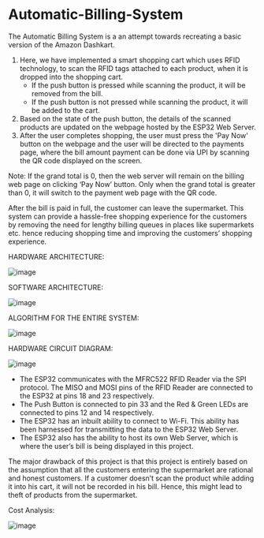 # Automatic-Billing-System

The Automatic Billing System is a an attempt towards recreating a basic version of the Amazon Dashkart.

1. Here, we have implemented a smart shopping cart which uses RFID technology, to scan the RFID tags attached to each product, when it is 
dropped into the shopping cart.
    - If the push button is pressed while scanning the product, it will be removed from the bill.
    - If the push button is not pressed while scanning the product, it will be added to the cart.
2. Based on the state of the push button, the details of the scanned products are updated on the webpage hosted by the ESP32 Web Server.
3. After the user completes shopping, the user must press the 'Pay Now' button on the webpage and the user will be directed to the payments page,
where the bill amount payment can be done via UPI by scanning the QR code displayed on the screen.

Note: If the grand total is 0, then the web server will remain on the billing web page on clicking ‘Pay Now’ button. Only when the grand total is greater than 0, 
it will switch to the payment web page with the QR code.

After the bill is paid in full, the customer can leave the supermarket.
This system can provide a hassle-free shopping experience for the customers by removing the need for lengthy billing queues in places like supermarkets etc. 
hence reducing shopping time and improving the customers’ shopping experience.

HARDWARE ARCHITECTURE:

![image](https://user-images.githubusercontent.com/69978515/147108802-a6827e6e-52a5-45df-aeba-5984e0671650.png)

SOFTWARE ARCHITECTURE:

![image](https://user-images.githubusercontent.com/69978515/147108832-242006fc-94c1-4f88-b64f-43be965f4fe4.png)

ALGORITHM FOR THE ENTIRE SYSTEM:

![image](https://user-images.githubusercontent.com/69978515/147108886-fd8b03aa-0896-4cb2-b539-ed45de1a9442.png)

HARDWARE CIRCUIT DIAGRAM:

![image](https://user-images.githubusercontent.com/69978515/147108928-50eb89a1-888b-45ad-ae83-d6b59df22d16.png)

- The ESP32 communicates with the MFRC522 RFID Reader via the SPI protocol. The MISO and MOSI pins of the RFID Reader are connected to the ESP32 at pins 18 and 23 respectively. 
- The Push Button is connected to pin 33 and the Red & Green LEDs are connected to pins 12 and 14 respectively.
- The ESP32 has an inbuilt ability to connect to Wi-Fi. This ability has been harnessed for transmitting the data to the ESP32 Web Server.
- The ESP32 also has the ability to host its own Web Server, which is where the user’s bill is being displayed in this project.

The major drawback of this project is that this project is entirely based on the assumption that all the customers entering the supermarket are rational and 
honest customers. If a customer doesn’t scan the product while adding it into his cart, it will not be recorded in his bill. Hence, this might lead to theft of 
products from the supermarket.

Cost Analysis:

![image](https://user-images.githubusercontent.com/69978515/147109164-ff97da61-8b8d-4f9c-b99a-8aac9295169d.png)


